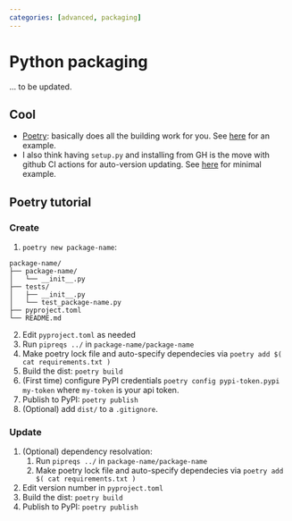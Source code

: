 ```yaml
---
categories: [advanced, packaging]
---
```


# Python packaging 

... to be updated. 

## Cool 

- [Poetry](https://python-poetry.org/): basically does all the building work for you. See [here](https://github.com/ikostrikov/jaxrl) for an example. 
- I also think having `setup.py` and installing from GH is the move with github CI actions for auto-version updating. See [here](https://github.com/dibyaghosh/autogit) for minimal example. 


## Poetry tutorial 

### Create 

1. `poetry new package-name`:

```
package-name/
├── package-name/
│   └── __init__.py
├── tests/
│   ├── __init__.py
│   └── test_package-name.py
├── pyproject.toml
└── README.md
```

2. Edit `pyproject.toml` as needed 
3. Run `pipreqs ../` in `package-name/package-name` 
4. Make poetry lock file and auto-specify dependecies via `poetry add $( cat requirements.txt )`
5. Build the dist: `poetry build`
6. (First time) configure PyPI credentials `poetry config pypi-token.pypi my-token` where `my-token` is your api token. 
7. Publish to PyPI: `poetry publish` 
8. (Optional) add `dist/` to a `.gitignore`. 

### Update 

1. (Optional) dependency resolvation: 
   1. Run `pipreqs ../` in `package-name/package-name` 
   2. Make poetry lock file and auto-specify dependecies via `poetry add $( cat requirements.txt )`
2. Edit version number in `pyproject.toml`
3. Build the dist: `poetry build`
4. Publish to PyPI: `poetry publish` 
